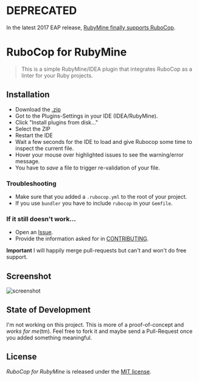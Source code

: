 # DEPRECATED

In the latest 2017 EAP release, [RubyMine finally supports RuboCop](https://blog.jetbrains.com/ruby/2017/01/rubymine-2017-1-eap-2-creating-gemsets-rubocop-support/).

# RuboCop for RubyMine

> This is a simple RubyMine/IDEA plugin that integrates RuboCop as a linter for your Ruby projects.

## Installation

- Download the [.zip](https://github.com/sirlantis/rubocop-for-rubymine/releases)
- Got to the Plugins-Settings in your IDE (IDEA/RubyMine).
- Click "Install plugins from disk..."
- Select the ZIP
- Restart the IDE
- Wait a few seconds for the IDE to load and give Rubocop some time to inspect the current file.
- Hover your mouse over highlighted issues to see the warning/error message.
- You have to *save* a file to trigger re-validation of your file.

### Troubleshooting

- Make sure that you added a `.rubocop.yml` to the root of your project.
- If you use `bundler` you have to include `rubocop` in your `Gemfile`.

### If it still doesn't work...

- Open an [Issue](https://github.com/sirlantis/rubocop-for-rubymine/issues/new).
- Provide the information asked for in [CONTRIBUTING](https://github.com/sirlantis/rubocop-for-rubymine/blob/master/CONTRIBUTING.md).

**Important** I will happily merge pull-requests but can't and won't do free support.

## Screenshot

![screenshot](https://cloud.githubusercontent.com/assets/56807/5009481/9bbee3b4-6a67-11e4-8bf9-2a32c3bc3d5e.png)

## State of Development

I'm not working on this project. This is more of a proof-of-concept and *works for me*(tm).
Feel free to fork it and maybe send a Pull-Request once you added something meaningful.

## License

*RuboCop for RubyMine* is released under the [MIT license](http://www.opensource.org/licenses/MIT).
